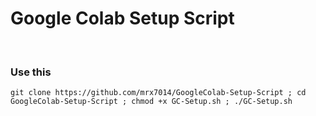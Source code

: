 # Google Colab Setup Script

<br />

### Use this
```
git clone https://github.com/mrx7014/GoogleColab-Setup-Script ; cd GoogleColab-Setup-Script ; chmod +x GC-Setup.sh ; ./GC-Setup.sh
```
